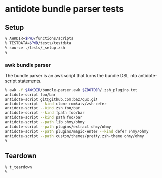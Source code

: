 # antidote bundle parser tests

## Setup

```zsh
% AWKDIR=$PWD/functions/scripts
% TESTDATA=$PWD/tests/testdata
% source ./tests/_setup.zsh
%
```

### awk bundle parser

The bundle parser is an awk script that turns the bundle DSL into antidote-script statements.

```zsh
% awk -f $AWKDIR/bundle-parser.awk $ZDOTDIR/.zsh_plugins.txt
antidote-script foo/bar
antidote-script git@github.com:baz/qux.git
antidote-script --kind clone romkatv/zsh-defer
antidote-script --kind zsh foo/bar
antidote-script --kind fpath foo/bar
antidote-script --kind path foo/bar
antidote-script --path lib ohmy/ohmy
antidote-script --path plugins/extract ohmy/ohmy
antidote-script --path plugins/magic-enter --kind defer ohmy/ohmy
antidote-script --path custom/themes/pretty.zsh-theme ohmy/ohmy
%
```

## Teardown

```zsh
% t_teardown
%
```
